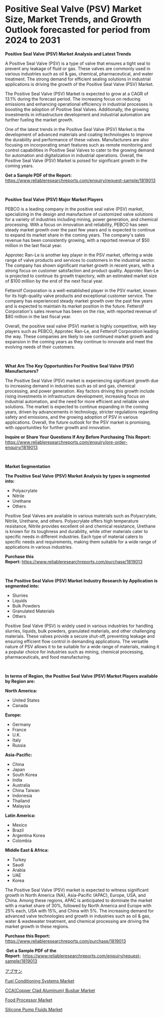 <p><h1>Positive Seal Valve (PSV) Market Size, Market Trends, and Growth Outlook forecasted for period from 2024 to 2031</h1></p><p><strong>Positive Seal Valve (PSV) Market Analysis and Latest Trends</strong></p>
<p><p>A Positive Seal Valve (PSV) is a type of valve that ensures a tight seal to prevent any leakage of fluid or gas. These valves are commonly used in various industries such as oil & gas, chemical, pharmaceutical, and water treatment. The strong demand for efficient sealing solutions in industrial applications is driving the growth of the Positive Seal Valve (PSV) Market.</p><p>The Positive Seal Valve (PSV) Market is expected to grow at a CAGR of 13.1% during the forecast period. The increasing focus on reducing emissions and enhancing operational efficiency in industrial processes is boosting the adoption of Positive Seal Valves. Additionally, the growing investments in infrastructure development and industrial automation are further fueling the market growth.</p><p>One of the latest trends in the Positive Seal Valve (PSV) Market is the development of advanced materials and coating technologies to improve the durability and performance of these valves. Manufacturers are also focusing on incorporating smart features such as remote monitoring and control capabilities in Positive Seal Valves to cater to the growing demand for automation and digitalization in industrial operations. Overall, the Positive Seal Valve (PSV) Market is poised for significant growth in the coming years.</p></p>
<p><strong>Get a Sample PDF of the Report:&nbsp;</strong> <a href="https://www.reliableresearchreports.com/enquiry/request-sample/1819013">https://www.reliableresearchreports.com/enquiry/request-sample/1819013</a></p>
<p>&nbsp;</p>
<p><strong>Positive Seal Valve (PSV) Major Market Players</strong></p>
<p><p>PEBCO is a leading company in the positive seal valve (PSV) market, specializing in the design and manufacture of customized valve solutions for a variety of industries including mining, power generation, and chemical processing. With a focus on innovation and reliability, PEBCO has seen steady market growth over the past few years and is expected to continue to expand its market share in the coming years. The company's sales revenue has been consistently growing, with a reported revenue of $50 million in the last fiscal year.</p><p>Approtec Ran-Le is another key player in the PSV market, offering a wide range of valve products and services to customers in the industrial sector. The company has shown significant market growth in recent years, with a strong focus on customer satisfaction and product quality. Approtec Ran-Le is projected to continue its growth trajectory, with an estimated market size of $100 million by the end of the next fiscal year.</p><p>Fetterolf Corporation is a well-established player in the PSV market, known for its high-quality valve products and exceptional customer service. The company has experienced steady market growth over the past few years and is expected to maintain its market position in the future. Fetterolf Corporation's sales revenue has been on the rise, with reported revenue of $80 million in the last fiscal year.</p><p>Overall, the positive seal valve (PSV) market is highly competitive, with key players such as PEBCO, Approtec Ran-Le, and Fetterolf Corporation leading the way. These companies are likely to see continued market growth and expansion in the coming years as they continue to innovate and meet the evolving needs of their customers.</p></p>
<p>&nbsp;</p>
<p><strong>What Are The Key Opportunities For Positive Seal Valve (PSV) Manufacturers?</strong></p>
<p><p>The Positive Seal Valve (PSV) market is experiencing significant growth due to increasing demand in industries such as oil and gas, chemical processing, and power generation. Key factors driving this growth include rising investments in infrastructure development, increasing focus on industrial automation, and the need for more efficient and reliable valve solutions. The market is expected to continue expanding in the coming years, driven by advancements in technology, stricter regulations regarding safety and emissions, and the growing adoption of PSV in various applications. Overall, the future outlook for the PSV market is promising, with opportunities for further growth and innovation.</p></p>
<p><strong>Inquire or Share Your Questions If Any Before Purchasing This Report:</strong> <a href="https://www.reliableresearchreports.com/enquiry/pre-order-enquiry/1819013">https://www.reliableresearchreports.com/enquiry/pre-order-enquiry/1819013</a></p>
<p>&nbsp;</p>
<p><strong>Market Segmentation</strong></p>
<p><strong>The Positive Seal Valve (PSV) Market Analysis by types is segmented into:</strong></p>
<p><ul><li>Polyacrylate</li><li>Nitrile</li><li>Urethane</li><li>Others</li></ul></p>
<p><p>Positive Seal Valves are available in various materials such as Polyacrylate, Nitrile, Urethane, and others. Polyacrylate offers high temperature resistance, Nitrile provides excellent oil and chemical resistance, Urethane is known for its toughness and durability, while other materials cater to specific needs in different industries. Each type of material caters to specific needs and requirements, making them suitable for a wide range of applications in various industries.</p></p>
<p><strong>Purchase this Report:&nbsp;</strong><a href="https://www.reliableresearchreports.com/purchase/1819013">https://www.reliableresearchreports.com/purchase/1819013</a></p>
<p>&nbsp;</p>
<p><strong>The Positive Seal Valve (PSV) Market Industry Research by Application is segmented into:</strong></p>
<p><ul><li>Slurries</li><li>Liquids</li><li>Bulk Powders</li><li>Granulated Materials</li><li>Others</li></ul></p>
<p><p>Positive Seal Valve (PSV) is widely used in various industries for handling slurries, liquids, bulk powders, granulated materials, and other challenging materials. These valves provide a secure shut-off, preventing leakage and ensuring efficient flow control in demanding applications. The versatile nature of PSV allows it to be suitable for a wide range of materials, making it a popular choice for industries such as mining, chemical processing, pharmaceuticals, and food manufacturing.</p></p>
<p>&nbsp;</p>
<p><strong>In terms of Region, the Positive Seal Valve (PSV) Market Players available by Region are:</strong></p>
<p>
    <p> <strong> North America: </strong>
        <ul>
            <li>United States</li>
            <li>Canada</li>
        </ul>
        </p> 
    <p> <strong> Europe: </strong>
        <ul>
            <li>Germany</li>
            <li>France</li>
            <li>U.K.</li>
            <li>Italy</li>
            <li>Russia</li>
        </ul>
        </p> 
    <p> <strong> Asia-Pacific: </strong>
        <ul>
            <li>China</li>
            <li>Japan</li>
            <li>South Korea</li>
            <li>India</li>
            <li>Australia</li>
            <li>China Taiwan</li>
            <li>Indonesia</li>
            <li>Thailand</li>
            <li>Malaysia</li>
        </ul>
        </p> 
    <p> <strong> Latin America: </strong>
        <ul>
            <li>Mexico</li>
            <li>Brazil</li>
            <li>Argentina Korea</li>
            <li>Colombia</li>
        </ul>
        </p> 
    <p> <strong> Middle East & Africa: </strong>
        <ul>
            <li>Turkey</li>
            <li>Saudi</li>
            <li>Arabia</li>
            <li>UAE</li>
            <li>Korea</li>
        </ul>
    </p>
    </p>
<p><p>The Positive Seal Valve (PSV) market is expected to witness significant growth in North America (NA), Asia-Pacific (APAC), Europe, USA, and China. Among these regions, APAC is anticipated to dominate the market with a market share of 30%, followed by North America and Europe with 25% each, USA with 15%, and China with 5%. The increasing demand for advanced valve technologies and growth in industries such as oil & gas, water & wastewater treatment, and chemical processing are driving the market growth in these regions.</p></p>
<p><strong>Purchase this Report: </strong><a href="https://www.reliableresearchreports.com/purchase/1819013">https://www.reliableresearchreports.com/purchase/1819013</a></p>
<p>&nbsp;<strong>Get a Sample PDF of the Report:&nbsp;&nbsp;</strong><a href="https://www.reliableresearchreports.com/enquiry/request-sample/1819013">https://www.reliableresearchreports.com/enquiry/request-sample/1819013</a></p>
<p><strong></strong></p>
<p><p><a href="https://github.com/wkuactfdzwizk06/Market-Research-Report-List-1/blob/main/2738631928.md">アブサン</a></p><p><a href="https://issuu.com/reportprime-2/docs/fuel-conditioning-systems-market-size-2030.pptx">Fuel Conditioning Systems Market</a></p><p><a href="https://github.com/lubmix/Market-Research-Report-List-1/blob/main/ccacopper-clad-aluminum-busbar-market.md">CCA(Copper Clad Aluminum) Busbar Market</a></p><p><a href="https://issuu.com/reportprime-2/docs/food-processor-market-size-2030.pptx">Food Processor Market</a></p><p><a href="https://github.com/joannagoyvaerts/Market-Research-Report-List-1/blob/main/silicone-pump-fluids-market.md">Silicone Pump Fluids Market</a></p></p>